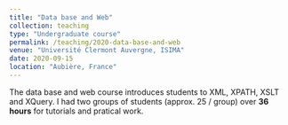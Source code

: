 ```yaml
---
title: "Data base and Web"
collection: teaching
type: "Undergraduate course"
permalink: /teaching/2020-data-base-and-web
venue: "Université Clermont Auvergne, ISIMA"
date: 2020-09-15
location: "Aubière, France"
---
```


The data base and web course introduces students to XML, XPATH, XSLT and XQuery.
I had two groups of students (approx. 25 / group) over **36 hours** for tutorials and pratical work.